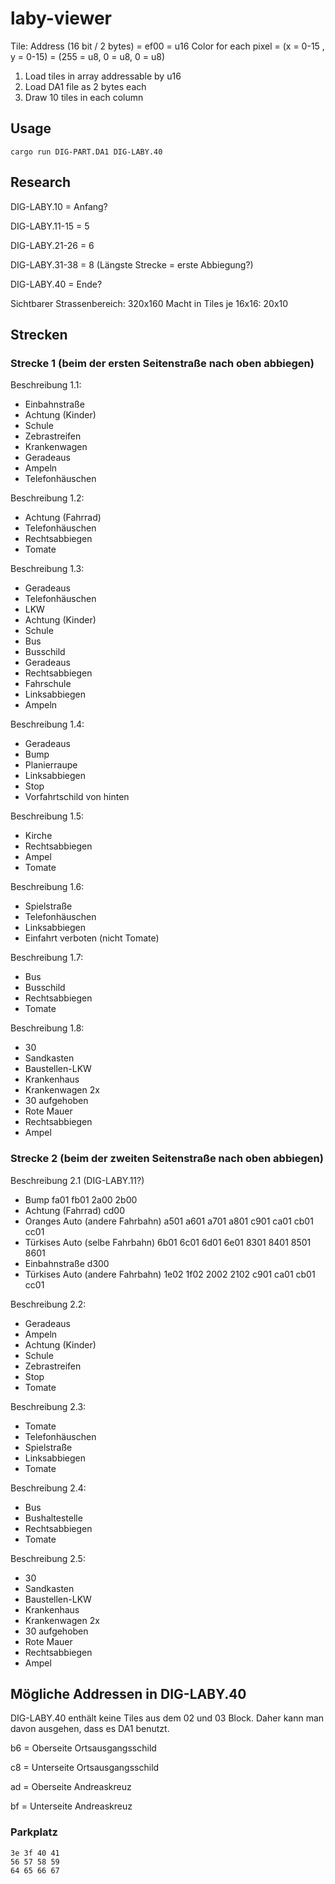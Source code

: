 # laby-viewer

Tile:
	Address (16 bit / 2 bytes) = ef00 = u16
	Color for each pixel = (x = 0-15 , y = 0-15) = (255 = u8, 0 = u8, 0 = u8)

1. Load tiles in array addressable by u16
2. Load DA1 file as 2 bytes each
3. Draw 10 tiles in each column

## Usage

```
cargo run DIG-PART.DA1 DIG-LABY.40
```

## Research

DIG-LABY.10 = Anfang?

DIG-LABY.11-15 = 5

DIG-LABY.21-26 = 6

DIG-LABY.31-38 = 8 (Längste Strecke = erste Abbiegung?)

DIG-LABY.40 = Ende?

Sichtbarer Strassenbereich: 320x160
Macht in Tiles je 16x16: 20x10

## Strecken

### Strecke 1 (beim der ersten Seitenstraße nach oben abbiegen)

Beschreibung 1.1:
- Einbahnstraße
- Achtung (Kinder)
- Schule
- Zebrastreifen
- Krankenwagen
- Geradeaus
- Ampeln
- Telefonhäuschen

Beschreibung 1.2:
- Achtung (Fahrrad)
- Telefonhäuschen
- Rechtsabbiegen
- Tomate

Beschreibung 1.3:
- Geradeaus
- Telefonhäuschen
- LKW
- Achtung (Kinder)
- Schule
- Bus
- Busschild
- Geradeaus
- Rechtsabbiegen
- Fahrschule
- Linksabbiegen
- Ampeln

Beschreibung 1.4:
- Geradeaus
- Bump
- Planierraupe
- Linksabbiegen
- Stop
- Vorfahrtschild von hinten

Beschreibung 1.5:
- Kirche
- Rechtsabbiegen
- Ampel
- Tomate

Beschreibung 1.6:
- Spielstraße
- Telefonhäuschen
- Linksabbiegen
- Einfahrt verboten (nicht Tomate)

Beschreibung 1.7:
- Bus
- Busschild
- Rechtsabbiegen
- Tomate

Beschreibung 1.8:
- 30
- Sandkasten
- Baustellen-LKW
- Krankenhaus
- Krankenwagen 2x
- 30 aufgehoben
- Rote Mauer
- Rechtsabbiegen
- Ampel

### Strecke 2 (beim der zweiten Seitenstraße nach oben abbiegen)

Beschreibung 2.1 (DIG-LABY.11?)
- Bump fa01 fb01 2a00 2b00
- Achtung (Fahrrad) cd00
- Oranges Auto (andere Fahrbahn) a501 a601 a701 a801 c901 ca01 cb01 cc01
- Türkises Auto (selbe Fahrbahn) 6b01 6c01 6d01 6e01 8301 8401 8501 8601
- Einbahnstraße d300
- Türkises Auto (andere Fahrbahn) 1e02 1f02 2002 2102 c901 ca01 cb01 cc01

Beschreibung 2.2:
- Geradeaus
- Ampeln
- Achtung (Kinder)
- Schule
- Zebrastreifen
- Stop
- Tomate

Beschreibung 2.3:
- Tomate
- Telefonhäuschen
- Spielstraße
- Linksabbiegen
- Tomate

Beschreibung 2.4:
- Bus
- Bushaltestelle
- Rechtsabbiegen
- Tomate

Beschreibung 2.5:
- 30
- Sandkasten
- Baustellen-LKW
- Krankenhaus
- Krankenwagen 2x
- 30 aufgehoben
- Rote Mauer
- Rechtsabbiegen
- Ampel




## Mögliche Addressen in DIG-LABY.40

DIG-LABY.40 enthält keine Tiles aus dem 02 und 03 Block. Daher kann man davon ausgehen, dass es DA1 benutzt.

b6 = Oberseite Ortsausgangsschild

c8 = Unterseite Ortsausgangsschild

ad = Oberseite Andreaskreuz

bf = Unterseite Andreaskreuz

### Parkplatz

```
3e 3f 40 41
56 57 58 59
64 65 66 67
```
